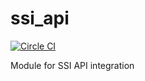 # ssi_api

[![Circle CI](https://circleci.com/gh/voyagechinagroup/ssi_api.svg?style=svg&circle-token=99156cd8a1659b6e159172eaf64871b905802c1e)](https://circleci.com/gh/voyagechinagroup/ssi_api)

Module for SSI API integration
